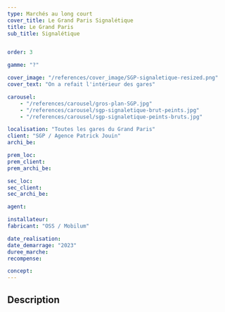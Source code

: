 ```yaml
---
type: Marchés au long court
cover_title: Le Grand Paris Signalétique
title: Le Grand Paris
sub_title: Signalétique


order: 3

gamme: "?"

cover_image: "/references/cover_image/SGP-signaletique-resized.png"
cover_text: "On a refait l'intérieur des gares"

carousel:
    - "/references/carousel/gros-plan-SGP.jpg"
    - "/references/carousel/sgp-signaletique-brut-peints.jpg"
    - "/references/carousel/sgp-signaletique-peints-bruts.jpg"

localisation: "Toutes les gares du Grand Paris"
client: "SGP / Agence Patrick Jouin"
archi_be:

prem_loc:
prem_client:
prem_archi_be:

sec_loc:
sec_client:
sec_archi_be:

agent:

installateur:
fabricant: "OSS / Mobilum"

date_realisation:
date_demarrage: "2023"
duree_marche:
recompense:

concept:
---
```


## Description
